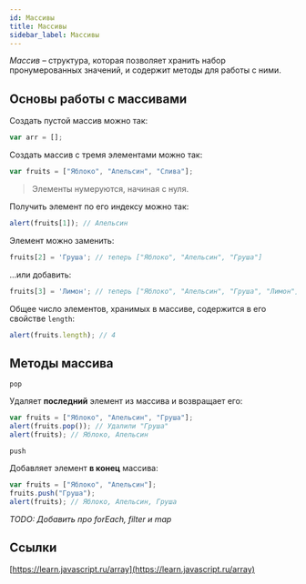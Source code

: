 ```yaml
---
id: Массивы
title: Массивы
sidebar_label: Массивы
---
```


*Массив* – структура, которая позволяет хранить набор пронумерованных значений, и содержит методы для работы с ними.

## Основы работы с массивами

Создать пустой массив можно так:
```js
var arr = [];
```

Создать массив с тремя элементами можно так:
```js
var fruits = ["Яблоко", "Апельсин", "Слива"];
```

>Элементы нумеруются, начиная с нуля.

Получить элемент по его индексу можно так:
```js
alert(fruits[1]); // Апельсин
```

Элемент можно заменить:
```js
fruits[2] = 'Груша'; // теперь ["Яблоко", "Апельсин", "Груша"]
```

…или добавить:
```js
fruits[3] = 'Лимон'; // теперь ["Яблоко", "Апельсин", "Груша", "Лимон"]
```

Общее число элементов, хранимых в массиве, содержится в его свойстве ```length```:
```js
alert(fruits.length); // 4
```

## Методы массива

```pop```

Удаляет **последний** элемент из массива и возвращает его:
```js
var fruits = ["Яблоко", "Апельсин", "Груша"];
alert(fruits.pop()); // Удалили "Груша"
alert(fruits); // Яблоко, Апельсин
```

```push```

Добавляет элемент **в конец** массива:
```js
var fruits = ["Яблоко", "Апельсин"];
fruits.push("Груша");
alert(fruits); // Яблоко, Апельсин, Груша
```

*TODO: Добавить про forEach, filter и map*

## Ссылки
[https://learn.javascript.ru/array](https://learn.javascript.ru/array)